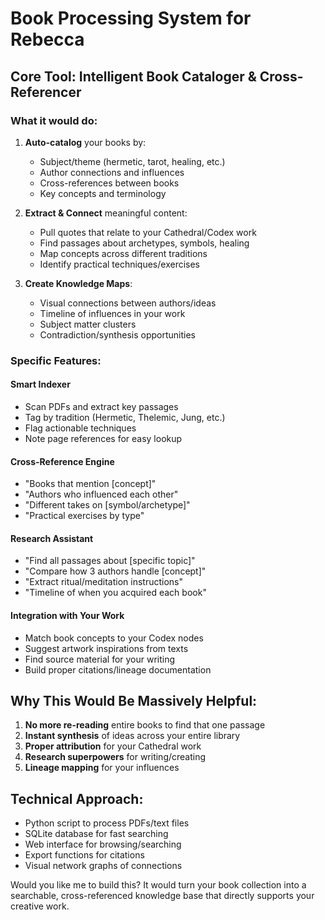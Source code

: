 # Book Processing System for Rebecca

## Core Tool: Intelligent Book Cataloger & Cross-Referencer

### What it would do:
1. **Auto-catalog** your books by:
   - Subject/theme (hermetic, tarot, healing, etc.)
   - Author connections and influences
   - Cross-references between books
   - Key concepts and terminology

2. **Extract & Connect** meaningful content:
   - Pull quotes that relate to your Cathedral/Codex work
   - Find passages about archetypes, symbols, healing
   - Map concepts across different traditions
   - Identify practical techniques/exercises

3. **Create Knowledge Maps**:
   - Visual connections between authors/ideas
   - Timeline of influences in your work
   - Subject matter clusters
   - Contradiction/synthesis opportunities

### Specific Features:

#### Smart Indexer
- Scan PDFs and extract key passages
- Tag by tradition (Hermetic, Thelemic, Jung, etc.)
- Flag actionable techniques
- Note page references for easy lookup

#### Cross-Reference Engine
- "Books that mention [concept]"
- "Authors who influenced each other"
- "Different takes on [symbol/archetype]"
- "Practical exercises by type"

#### Research Assistant
- "Find all passages about [specific topic]"
- "Compare how 3 authors handle [concept]"
- "Extract ritual/meditation instructions"
- "Timeline of when you acquired each book"

#### Integration with Your Work
- Match book concepts to your Codex nodes
- Suggest artwork inspirations from texts
- Find source material for your writing
- Build proper citations/lineage documentation

## Why This Would Be Massively Helpful:

1. **No more re-reading** entire books to find that one passage
2. **Instant synthesis** of ideas across your entire library
3. **Proper attribution** for your Cathedral work
4. **Research superpowers** for writing/creating
5. **Lineage mapping** for your influences

## Technical Approach:
- Python script to process PDFs/text files
- SQLite database for fast searching
- Web interface for browsing/searching
- Export functions for citations
- Visual network graphs of connections

Would you like me to build this? It would turn your book collection into a searchable, cross-referenced knowledge base that directly supports your creative work.